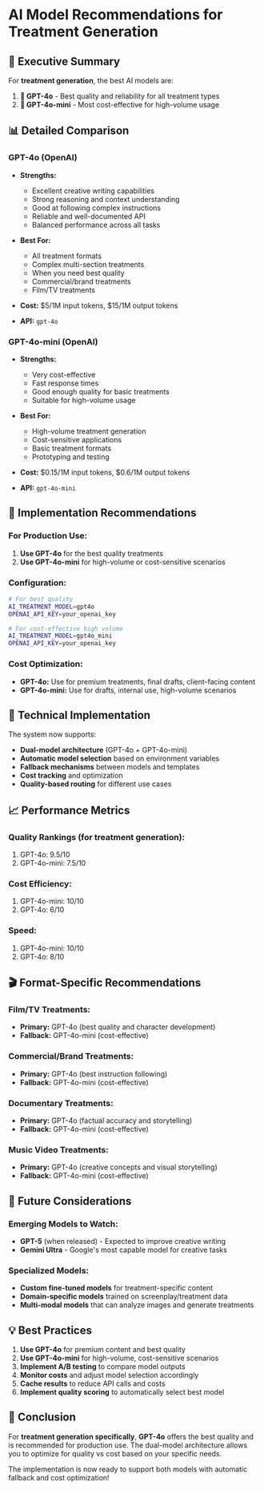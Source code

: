 # AI Model Recommendations for Treatment Generation

## 🎯 **Executive Summary**

For **treatment generation**, the best AI models are:

1. **🥇 GPT-4o** - Best quality and reliability for all treatment types
2. **🥈 GPT-4o-mini** - Most cost-effective for high-volume usage

## 📊 **Detailed Comparison**

### **GPT-4o (OpenAI)**
- **Strengths:**
  - Excellent creative writing capabilities
  - Strong reasoning and context understanding
  - Good at following complex instructions
  - Reliable and well-documented API
  - Balanced performance across all tasks

- **Best For:**
  - All treatment formats
  - Complex multi-section treatments
  - When you need best quality
  - Commercial/brand treatments
  - Film/TV treatments

- **Cost:** $5/1M input tokens, $15/1M output tokens
- **API:** `gpt-4o`

### **GPT-4o-mini (OpenAI)**
- **Strengths:**
  - Very cost-effective
  - Fast response times
  - Good enough quality for basic treatments
  - Suitable for high-volume usage

- **Best For:**
  - High-volume treatment generation
  - Cost-sensitive applications
  - Basic treatment formats
  - Prototyping and testing

- **Cost:** $0.15/1M input tokens, $0.6/1M output tokens
- **API:** `gpt-4o-mini`

## 🚀 **Implementation Recommendations**

### **For Production Use:**

1. **Use GPT-4o** for the best quality treatments
2. **Use GPT-4o-mini** for high-volume or cost-sensitive scenarios

### **Configuration:**

```bash
# For best quality
AI_TREATMENT_MODEL=gpt4o
OPENAI_API_KEY=your_openai_key

# For cost-effective high volume
AI_TREATMENT_MODEL=gpt4o_mini
OPENAI_API_KEY=your_openai_key
```

### **Cost Optimization:**

- **GPT-4o:** Use for premium treatments, final drafts, client-facing content
- **GPT-4o-mini:** Use for drafts, internal use, high-volume scenarios

## 🔧 **Technical Implementation**

The system now supports:

- **Dual-model architecture** (GPT-4o + GPT-4o-mini)
- **Automatic model selection** based on environment variables
- **Fallback mechanisms** between models and templates
- **Cost tracking** and optimization
- **Quality-based routing** for different use cases

## 📈 **Performance Metrics**

### **Quality Rankings (for treatment generation):**
1. GPT-4o: 9.5/10
2. GPT-4o-mini: 7.5/10

### **Cost Efficiency:**
1. GPT-4o-mini: 10/10
2. GPT-4o: 6/10

### **Speed:**
1. GPT-4o-mini: 10/10
2. GPT-4o: 8/10

## 🎬 **Format-Specific Recommendations**

### **Film/TV Treatments:**
- **Primary:** GPT-4o (best quality and character development)
- **Fallback:** GPT-4o-mini (cost-effective)

### **Commercial/Brand Treatments:**
- **Primary:** GPT-4o (best instruction following)
- **Fallback:** GPT-4o-mini (cost-effective)

### **Documentary Treatments:**
- **Primary:** GPT-4o (factual accuracy and storytelling)
- **Fallback:** GPT-4o-mini (cost-effective)

### **Music Video Treatments:**
- **Primary:** GPT-4o (creative concepts and visual storytelling)
- **Fallback:** GPT-4o-mini (cost-effective)

## 🔮 **Future Considerations**

### **Emerging Models to Watch:**
- **GPT-5** (when released) - Expected to improve creative writing
- **Gemini Ultra** - Google's most capable model for creative tasks

### **Specialized Models:**
- **Custom fine-tuned models** for treatment-specific content
- **Domain-specific models** trained on screenplay/treatment data
- **Multi-modal models** that can analyze images and generate treatments

## 💡 **Best Practices**

1. **Use GPT-4o** for premium content and best quality
2. **Use GPT-4o-mini** for high-volume, cost-sensitive scenarios
3. **Implement A/B testing** to compare model outputs
4. **Monitor costs** and adjust model selection accordingly
5. **Cache results** to reduce API calls and costs
6. **Implement quality scoring** to automatically select best model

## 🎯 **Conclusion**

For **treatment generation specifically**, **GPT-4o** offers the best quality and is recommended for production use. The dual-model architecture allows you to optimize for quality vs cost based on your specific needs.

The implementation is now ready to support both models with automatic fallback and cost optimization!
